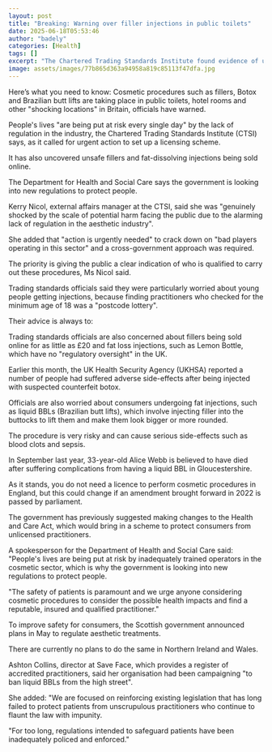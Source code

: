 ```yaml
---
layout: post
title: "Breaking: Warning over filler injections in public toilets"
date: 2025-06-18T05:53:46
author: "badely"
categories: [Health]
tags: []
excerpt: "The Chartered Trading Standards Institute found evidence of untrained and unlicensed practitioners giving cosmetic procedures."
image: assets/images/77b865d363a94958a819c85113f47dfa.jpg
---
```


Here’s what you need to know: Cosmetic procedures such as fillers, Botox and Brazilian butt lifts are taking place in public toilets, hotel rooms and other "shocking locations" in Britain, officials have warned.

People's lives "are being put at risk every single day" by the lack of regulation in the industry, the Chartered Trading Standards Institute (CTSI) says, as it called for urgent action to set up a licensing scheme.

It has also uncovered unsafe fillers and fat-dissolving injections being sold online.

The Department for Health and Social Care says the government is looking into new regulations to protect people. 

Kerry Nicol, external affairs manager at the CTSI, said she was "genuinely shocked by the scale of potential harm facing the public due to the alarming lack of regulation in the aesthetic industry".

She added that "action is urgently needed" to crack down on "bad players operating in this sector" and a cross-government approach was required.

The priority is giving the public a clear indication of who is qualified to carry out these procedures, Ms Nicol said.

Trading standards officials said they were particularly worried about young people getting injections, because finding practitioners who checked for the minimum age of 18 was a "postcode lottery".

Their advice is always to:

Trading standards officials are also concerned about fillers being sold online for as little as £20 and fat loss injections, such as Lemon Bottle, which have no "regulatory oversight" in the UK.

Earlier this month, the UK Health Security Agency (UKHSA) reported a number of people had suffered adverse side-effects after being injected with suspected counterfeit botox.

Officials are also worried about consumers undergoing fat injections, such as liquid BBLs (Brazilian butt lifts), which involve injecting filler into the buttocks to lift them and make them look bigger or more rounded.

The procedure is very risky and can cause serious side-effects such as blood clots and sepsis.

In September last year, 33-year-old Alice Webb is believed to have died after suffering complications from having a liquid BBL in Gloucestershire.

As it stands, you do not need a licence to perform cosmetic procedures in England, but this could change if an amendment brought forward in 2022 is passed by parliament.

The government has previously suggested making changes to the Health and Care Act, which would bring in a scheme to protect consumers from unlicensed practitioners.

A spokesperson for the Department of Health and Social Care said: "People's lives are being put at risk by inadequately trained operators in the cosmetic sector, which is why the government is looking into new regulations to protect people.

"The safety of patients is paramount and we urge anyone considering cosmetic procedures to consider the possible health impacts and find a reputable, insured and qualified practitioner." 

To improve safety for consumers, the Scottish government announced plans in May to regulate aesthetic treatments.

There are currently no plans to do the same in Northern Ireland and Wales. 

Ashton Collins, director at Save Face, which provides a register of accredited practitioners, said her organisation had been campaigning "to ban liquid BBLs from the high street".

She added: "We are focused on reinforcing existing legislation that has long failed to protect patients from unscrupulous practitioners who continue to flaunt the law with impunity.

"For too long, regulations intended to safeguard patients have been inadequately policed and enforced."

